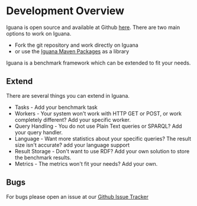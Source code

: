 # Development Overview

Iguana is open source and available at Github [here](https://github.com/dice-group/Iguana).
There are two main options to work on Iguana. 

* Fork the git repository and work directly on Iguana
* or use the [Iguana Maven Packages](https://github.com/orgs/dice-group/packages?repo_name=IGUANA) as a library

Iguana is a benchmark framework which can be extended to fit your needs. 

## Extend

There are several things you can extend in Iguana. 

* Tasks - Add your benchmark task
* Workers - Your system won't work with HTTP GET or POST, or work completely different? Add your specific worker.
* Query Handling - You do not use Plain Text queries or SPARQL? Add your query handler.
* Language - Want more statistics about your specific queries? The result size isn't accurate? add your language support
* Result Storage - Don't want to use  RDF? Add your own solution to store the benchmark results.
* Metrics - The metrics won't fit your needs? Add your own.

## Bugs

For bugs please open an issue at our [Github Issue Tracker](https://github.com/dice-group/Iguana/issues)

 
